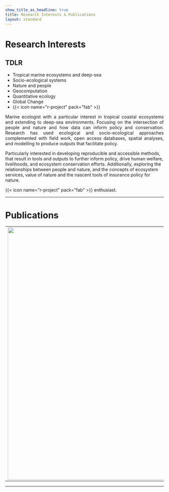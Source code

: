 ```yaml
---
show_title_as_headline: true
title: Research Interests & Publications
layout: standard
---
```


# Research Interests

## TDLR

  - Tropical marine ecosystems and deep-sea
  - Socio-ecological systems
  - Nature and people
  - Geocomputation
  - Quantitative ecology
  - Global Change
  - {{< icon name="r-project" pack="fab" >}}
 

<p align="justify">
  Marine ecologist with a particular interest in tropical coastal ecosystems and extending to deep-sea environments. Focusing on the intersection of people and nature and how data can inform policy and conservation. Research has used ecological and socio-ecological approaches complemented with field work, open access databases, spatial analyses, and modelling to produce outputs that facilitate policy.
  
  Particularly interested in developing reproducible and accessible methods, that result in tools and outputs to further inform policy, drive human welfare, livelihoods, and ecosystem conservation efforts. Additionally, exploring the relationships between people and nature, and the concepts of ecosystem services, value of nature and the nascent tools of insurance policy for nature.
  
{{< icon name="r-project" pack="fab" >}} enthusiast. 

</p>

---

# Publications

|||
|:-:|:-:|
<img align="left" width="800" src="/research/graphical_abs.png" >|<div style="text-align: left">**Sing Wong, A.**, Vrontos, S., & Taylor, M. L. (2022). An assessment of people living by coral reefs over space and time. Global Change Biology, 00, 1–15. https://doi.org/10.1111/gcb.16391</div>

---


